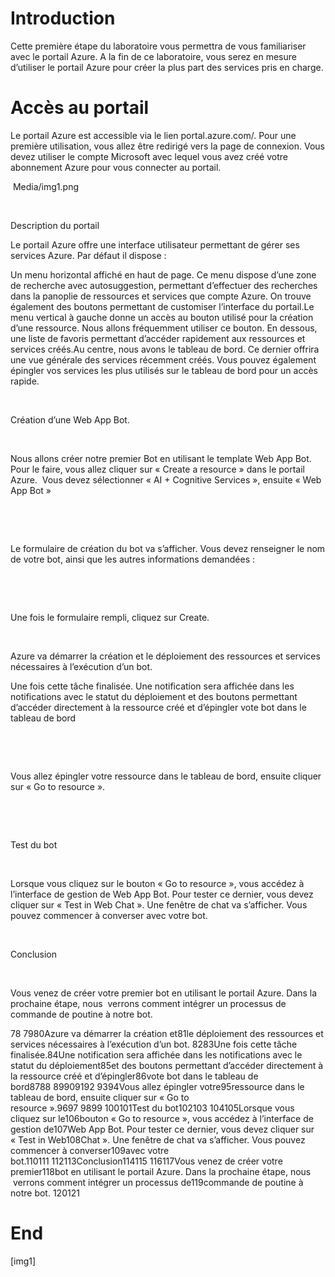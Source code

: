 
# Introduction

Cette première étape du laboratoire vous permettra de vous
familiariser avec le portail Azure. A la fin de ce laboratoire, vous serez en
mesure d’utiliser le portail Azure pour créer la plus part des services pris en
charge.

# Accès au portail 


Le portail Azure est accessible via le lien portal.azure.com/.
Pour une première utilisation, vous allez être redirigé vers la page de
connexion. Vous devez utiliser le compte Microsoft avec lequel vous avez créé
votre abonnement Azure pour vous connecter au portail.

 Media/img1.png



 

Description du portail

Le portail Azure offre une interface utilisateur permettant
de gérer ses services Azure. Par défaut il dispose :

Un menu horizontal affiché en haut de page. Ce
menu dispose d’une zone de recherche avec autosuggestion, permettant d’effectuer
des recherches dans la panoplie de ressources et services que compte Azure. On
trouve également des boutons permettant de customiser l’interface du portail.Le menu vertical à gauche donne un accès au
bouton utilisé pour la création d’une ressource. Nous allons fréquemment utiliser
ce bouton. En dessous, une liste de favoris permettant d’accéder rapidement aux
ressources et services créés.Au centre, nous avons le tableau de bord. Ce
dernier offrira une vue générale des services récemment créés. Vous pouvez
également épingler vos services les plus utilisés sur le tableau de bord pour
un accès rapide.





 

Création d’une Web App Bot.

 

Nous allons créer notre premier
Bot en utilisant le template Web App Bot. Pour le faire, vous allez cliquer sur
« Create a resource » dans le portail Azure.  Vous devez sélectionner « AI + Cognitive
Services », ensuite « Web App Bot »

 



 

Le formulaire de création du bot
va s’afficher. Vous devez renseigner le nom de votre bot, ainsi que les autres informations
demandées :

 



 

Une fois le formulaire rempli,
cliquez sur Create.  

 

Azure va démarrer la création et
le déploiement des ressources et services nécessaires à l’exécution d’un bot. 

Une fois cette tâche finalisée.
Une notification sera affichée dans les notifications avec le statut du déploiement
et des boutons permettant d’accéder directement à la ressource créé et d’épingler
vote bot dans le tableau de bord

 



 

Vous allez épingler votre
ressource dans le tableau de bord, ensuite cliquer sur « Go to resource ».

 

 

Test du bot

 

Lorsque vous cliquez sur le
bouton « Go to resource », vous accédez à l’interface de gestion de
Web App Bot. Pour tester ce dernier, vous devez cliquer sur « Test in Web
Chat ». Une fenêtre de chat va s’afficher. Vous pouvez commencer à converser
avec votre bot.

 

Conclusion

 

Vous venez de créer votre premier
bot en utilisant le portail Azure. Dans la prochaine étape, nous  verrons comment intégrer un processus de
commande de poutine à notre bot. 


78 7980Azure va démarrer la création et81le déploiement des ressources et services nécessaires à l’exécution d’un bot. 8283Une fois cette tâche finalisée.84Une notification sera affichée dans les notifications avec le statut du déploiement85et des boutons permettant d’accéder directement à la ressource créé et d’épingler86vote bot dans le tableau de bord8788 89909192 9394Vous allez épingler votre95ressource dans le tableau de bord, ensuite cliquer sur « Go to resource ».9697 9899 100101Test du bot102103 104105Lorsque vous cliquez sur le106bouton « Go to resource », vous accédez à l’interface de gestion de107Web App Bot. Pour tester ce dernier, vous devez cliquer sur « Test in Web108Chat ». Une fenêtre de chat va s’afficher. Vous pouvez commencer à converser109avec votre bot.110111 112113Conclusion114115 116117Vous venez de créer votre premier118bot en utilisant le portail Azure. Dans la prochaine étape, nous  verrons comment intégrer un processus de119commande de poutine à notre bot. 120121

# End

[img1]
